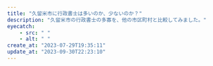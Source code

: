 ```yaml
---
title: "久留米市に行政書士は多いのか、少ないのか？"
description: "久留米市の行政書士の多寡を、他の市区町村と比較してみました。"
eyecatch: 
    - src: " "
    - alt: " "
create_at: "2023-07-29T19:35:11"
update_at: "2023-09-30T22:23:10"
---
```


